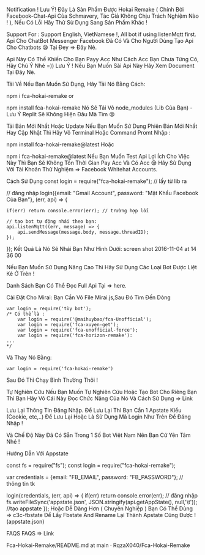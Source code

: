 Notification !
Lưu Ý! Đây Là Sản Phẩm Được Hokai Remake ( Chính Bởi Facebook-Chat-Api Của Schmavery, Tác Giả Không Chịu Trách Nghiệm Nào ! ), Nếu Có Lỗi Hãy Thử Sử Dụng Sang Sản Phẩm Khác !

Support For :
Support English, VietNamese !,
All bot if using listenMqtt first.
Api Cho ChatBot Messenger
Facebook Đã Có Và Cho Người Dùng Tạo Api Cho Chatbots 😪 Tại Đey => Đây Nè.

Api Này Có Thể Khiến Cho Bạn Payy Acc Như Cách Acc Bạn Chưa Từng Có, Hãy Chú Ý Nhé =))
Lưu Ý ! Nếu Bạn Muốn Sài Api Này Hãy Xem Document Tại Đây Nè.

Tải Về
Nếu Bạn Muốn Sử Dụng, Hãy Tải Nó Bằng Cách:

npm i fca-hokai-remake
or

npm install fca-hokai-remake
Nó Sẽ Tải Vô node_modules (Lib Của Bạn) - Lưu Ý Replit Sẽ Không Hiện Đâu Mà Tìm 😪

Tải Bản Mới Nhất Hoặc Update
Nếu Bạn Muốn Sử Dụng Phiên Bản Mới Nhất Hay Cập Nhật Thì Hãy Vô Terminal Hoặc Command Promt Nhập :

npm install fca-hokai-remake@latest
Hoặc

npm i fca-hokai-remake@latest
Nếu Bạn Muốn Test Api
Lợi Ích Cho Việc Này Thì Bạn Sẽ Không Tốn Thời Gian Pay Acc Và Có Acc 😪 Hãy Sử Dụng Với Tài Khoản Thử Nghiệm => Facebook Whitehat Accounts.

Cách Sử Dụng
const login = require("fca-hokai-remake"); // lấy từ lib ra 

// đăng nhập
login({email: "Gmail Account", password: "Mật Khẩu Facebook Của Bạn"}, (err, api) => {

    if(err) return console.error(err); // trường hợp lỗi

    // tạo bot tự động nhái theo bạn:
    api.listenMqtt((err, message) => {
        api.sendMessage(message.body, message.threadID);
    });

});
Kết Quả Là Nó Sẽ Nhái Bạn Như Hình Dưới: screen shot 2016-11-04 at 14 36 00

Nếu Bạn Muốn Sử Dụng Nâng Cao Thì Hãy Sử Dụng Các Loại Bot Được Liệt Kê Ở Trên !

Danh Sách
Bạn Có Thể Đọc Full Api Tại => here.

Cài Đặt Cho Mirai:
Bạn Cần Vô File Mirai.js,Sau Đó Tìm Đến Dòng

    var login = require('tùy bot'); 
    /* Có thể là :
        var login = require('@maihuybao/fca-Unofficial');
        var login = require('fca-xuyen-get');
        var login = require('fca-unofficial-force');
        var login = require('fca-horizon-remake'):
    ...   
    */
Và Thay Nó Bằng:

    var login = require('fca-hokai-remake')
Sau Đó Thì Chạy Bình Thường Thôi !

Tự Nghiên Cứu
Nếu Bạn Muốn Tự Nghiên Cứu Hoặc Tạo Bot Cho Riêng Bạn Thì Bạn Hãy Vô Cái Này Đọc Chức Năng Của Nó Và Cách Sử Dụng => Link

Lưu Lại Thông Tin Đăng Nhập.
Để Lưu Lại Thì Bạn Cần 1 Apstate Kiểu (Cookie, etc,..) Để Lưu Lại Hoặc Là Sử Dụng Mã Login Như Trên Để Đăng Nhập !

Và Chế Độ Này Đã Có Sẵn Trong 1 Số Bot Việt Nam Nên Bạn Cứ Yên Tâm Nhé !

Hướng Dẫn Với Appstate

const fs = require("fs");
const login = require("fca-hokai-remake");

var credentials = {email: "FB_EMAIL", password: "FB_PASSWORD"}; // thông tin tk

login(credentials, (err, api) => {
    if(err) return console.error(err);
    // đăng nhập
    fs.writeFileSync('appstate.json', JSON.stringify(api.getAppState(), null,'\t')); //tạo appstate
});
Hoặc Dễ Dàng Hơn ( Chuyên Nghiệp ) Bạn Có Thể Dùng => c3c-fbstate Để Lấy Fbstate And Rename Lại Thành Apstate Cũng Được ! (appstate.json)

FAQS
FAQS => Link

Fca-Hokai-Remake/README.md at main · RqzaX040/Fca-Hokai-Remake

